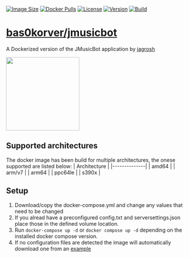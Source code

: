 [![Image Size](https://img.shields.io/docker/image-size/the0doctor/jmusicbot?sort=semver&style=for-the-badge)](https://hub.docker.com/layers/bas0korver/jmusicbot/latest/images/sha256-bafec6548786c0ea50fdd10f4b05224264fdbaf1951a4ae01c5dbbd3337696f2?context=explore)
[![Docker Pulls](https://img.shields.io/docker/pulls/bas0korver/jmusicbot?style=for-the-badge)](https://hub.docker.com/r/bas0korver/jmusicbot)
[![License](https://img.shields.io/github/license/Bas-Korver/docker-jmusicbot?style=for-the-badge)](https://github.com/Bas-Korver/docker-jmusicbot/blob/master/LICENSE)
[![Version](https://img.shields.io/docker/v/bas0korver/jmusicbot?sort=semver&style=for-the-badge)](https://hub.docker.com/layers/bas0korver/jmusicbot/latest/images/sha256-bafec6548786c0ea50fdd10f4b05224264fdbaf1951a4ae01c5dbbd3337696f2?context=explore)
[![Build](https://img.shields.io/github/workflow/status/Bas-Korver/docker-jmusicbot/Build%20Docker%20image%20latest%20version?style=for-the-badge)](https://github.com/Bas-Korver/docker-jmusicbot/actions/workflows/docker-build-image.yml)

# [bas0korver/jmusicbot](https://hub.docker.com/repository/docker/bas0korver/jmusicbot)
A Dockerized version of the JMusicBot application by [jagrosh](https://github.com/jagrosh/MusicBot)

<img src="https://i.imgur.com/zrE80HY.png" height="200" width="200">

## Supported architectures
The docker image has been build for multiple architectures, the onese supported are listed below:
| Architecture |
|--------------|
| amd64        |
| arm/v7       |
| arm64        |
| ppc64le      |
| s390x        |

## Setup
1. Download/copy the docker-compose.yml and change any values that need to be changed
2. If you alread have a preconfigured config.txt and serversettings.json place those in the defined volume location.
3. Run `docker-compose up -d` or `docker compose up -d` depending on the installed docker compose version.
4. If no configuration files are detected the image will automatically download one from an [example](https://github.com/jagrosh/MusicBot/releases/download/0.2.9/config.txt)

